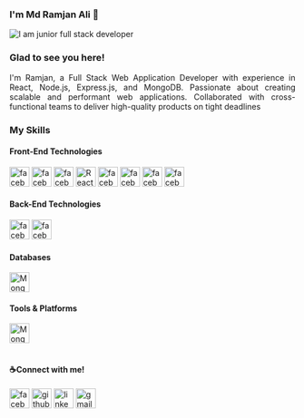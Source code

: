 ### **I'm Md Ramjan Ali 👋**
![I am junior full stack developer](https://media.licdn.com/dms/image/D5616AQHWmjmSdcHhQA/profile-displaybackgroundimage-shrink_350_1400/0/1703011923050?e=1721260800&v=beta&t=LMWiCD5ThmSQKbOW_TwYulV0c7N295iNNjBvzIcBG7k)
### Glad to see you here!  
  <p align="justify">I'm Ramjan, a Full Stack Web Application Developer with experience in React, Node.js, Express.js, and MongoDB. Passionate about creating scalable and performant web applications. Collaborated with cross-functional teams to deliver high-quality products on tight deadlines</p>


### My Skills
#### Front-End Technologies
<div>
  <img src="https://img.shields.io/static/v1?message=HTML&logo=HTML&label=&color=DD4B25&logoColor=white&labelColor=&style=for-the-badge" height="35" alt="facebook logo"  />
<img src="https://img.shields.io/static/v1?message=CSS&logo=CSS&label=&color=4284f5&logoColor=white&labelColor=&style=for-the-badge" height="35" alt="facebook logo"  />
<img src="https://img.shields.io/static/v1?message=javascript&logo=javascript&label=&color=E8D44D&logoColor=white&labelColor=&style=for-the-badge" height="35" alt="facebook logo"  />
<img src="https://img.shields.io/static/v1?message=React&logo=react&label=&color=4284f5&logoColor=white&labelColor=&style=for-the-badge" height="35" alt="React logo"  />
<img src="https://img.shields.io/static/v1?message=redux&logo=redux&label=&color=7248B6&logoColor=white&labelColor=&style=for-the-badge" height="35" alt="facebook logo"  />
<img src="https://img.shields.io/static/v1?message=tailwind css&logo=tailwind css&label=&color=36B7F0&logoColor=white&labelColor=&style=for-the-badge" height="35" alt="facebook logo"  />
<img src="https://img.shields.io/static/v1?message=bootstrap&logo=bootstrap&label=&color=8512F7&logoColor=white&labelColor=&style=for-the-badge" height="35" alt="facebook logo"  />
<img src="https://img.shields.io/static/v1?message=jquery&logo=jquery&label=&color=0865A7&logoColor=white&labelColor=&style=for-the-badge" height="35" alt="facebook logo"  />
</div>

#### Back-End Technologies
 <div valign="center">
   <img src="https://img.shields.io/static/v1?message=nodejs&logo=node.js&label=&color=6CB54D&logoColor=white&labelColor=&style=for-the-badge" height="35" alt="facebook logo"  />
  <img src="https://img.shields.io/static/v1?message=express.js&logo=expressjs&label=&color=F7F7F7&logoColor=white&labelColor=&style=for-the-badge" height="35" alt="facebook logo"  /> </div>
  
#### Databases
<div>
 <img src="https://img.shields.io/static/v1?message=MongoDB&logo=mongodb&label=&color=0FA54D&logoColor=white&labelColor=&style=for-the-badge" height="35" alt="MongoDB logo"  />
</div>

 #### Tools & Platforms
  <div valign="center">
        <img src="https://img.shields.io/static/v1?message=git&logo=git&label=&color=F44C26&logoColor=white&labelColor=&style=for-the-badge" height="35" alt="MongoDB logo"  />
   </div>
<br>

#### ☕Connect with me! 
<div align="left">
   <a href="https://www.facebook.com/mdramjanali.ict" target="_blank"><img src="https://img.shields.io/static/v1?message=Facebook&logo=facebook&label=&color=4284f5&logoColor=white&labelColor=&style=for-the-badge" height="35" alt="facebook logo"  /></a>
    <a href="https://github.com/Ramjanict" target="_blank"><img src="https://img.shields.io/static/v1?message=Github&logo=github&label=&color=000000&logoColor=white&labelColor=&style=for-the-badge" height="35" alt="github logo"  /></a>
        <a href="https://www.linkedin.com/in/mdramjanict" target="_blank">  <img src="https://img.shields.io/static/v1?message=LinkedIn&logo=linkedin&label=&color=0077B5&logoColor=white&labelColor=&style=for-the-badge" height="35" alt="linkedin logo"/></a>
    <a href="mailto:mdramjan.ict@gmail.com" target="_blank">  <img src="https://img.shields.io/static/v1?message=Gmail&logo=gmail&label=&color=D14836&logoColor=white&labelColor=&style=for-the-badge" height="35" alt="gmail logo"  /></a>    
</div> 
  

